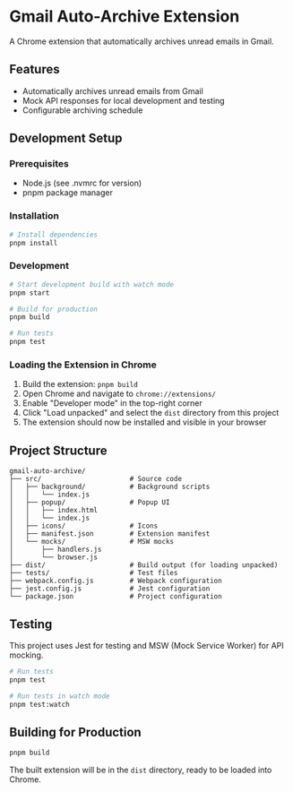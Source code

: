 # Gmail Auto-Archive Extension

A Chrome extension that automatically archives unread emails in Gmail.

## Features

- Automatically archives unread emails from Gmail
- Mock API responses for local development and testing
- Configurable archiving schedule

## Development Setup

### Prerequisites

- Node.js (see .nvmrc for version)
- pnpm package manager

### Installation

```bash
# Install dependencies
pnpm install
```

### Development

```bash
# Start development build with watch mode
pnpm start

# Build for production
pnpm build

# Run tests
pnpm test
```

### Loading the Extension in Chrome

1. Build the extension: `pnpm build`
2. Open Chrome and navigate to `chrome://extensions/`
3. Enable "Developer mode" in the top-right corner
4. Click "Load unpacked" and select the `dist` directory from this project
5. The extension should now be installed and visible in your browser

## Project Structure

```
gmail-auto-archive/
├── src/                      # Source code
│   ├── background/           # Background scripts
│   │   └── index.js
│   ├── popup/                # Popup UI
│   │   ├── index.html
│   │   └── index.js
│   ├── icons/                # Icons
│   ├── manifest.json         # Extension manifest
│   └── mocks/                # MSW mocks
│       ├── handlers.js
│       └── browser.js
├── dist/                     # Build output (for loading unpacked)
├── tests/                    # Test files
├── webpack.config.js         # Webpack configuration
├── jest.config.js            # Jest configuration
└── package.json              # Project configuration
```

## Testing

This project uses Jest for testing and MSW (Mock Service Worker) for API mocking.

```bash
# Run tests
pnpm test

# Run tests in watch mode
pnpm test:watch
```

## Building for Production

```bash
pnpm build
```

The built extension will be in the `dist` directory, ready to be loaded into Chrome.
